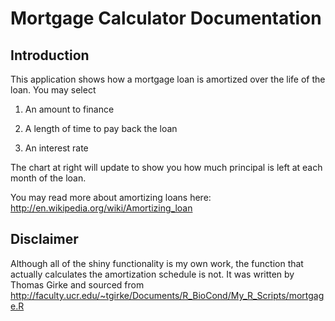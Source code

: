 Mortgage Calculator Documentation
=======================

## Introduction

This application shows how a mortgage loan is amortized over the life of the loan. You may select

1. An amount to finance

2. A length of time to pay back the loan

3. An interest rate

The chart at right will update to show you how much principal is left at each month of the loan.

You may read more about amortizing loans here: http://en.wikipedia.org/wiki/Amortizing_loan

## Disclaimer

Although all of the shiny functionality is my own work, the function that actually calculates the amortization schedule is not. It was written by Thomas Girke and sourced from http://faculty.ucr.edu/~tgirke/Documents/R_BioCond/My_R_Scripts/mortgage.R